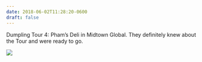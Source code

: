 ```yaml
---
date: 2018-06-02T11:28:20-0600
draft: false
---
```




Dumpling Tour 4: Pham’s Deli in Midtown Global. They definitely knew about the Tour and were ready to go.

![](/images/2018/811977fa57.jpg)



